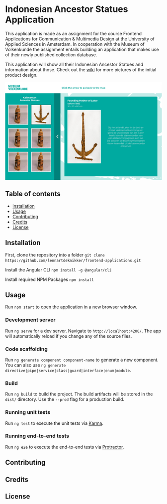 # Indonesian Ancestor Statues Application

This application is made as an assignment for the course Frontend Applications for Communication & Multimedia Design at the University of Applied Sciences in Amsterdam. In cooperation with the Museum of Volkenkunde the assignment entails building an application that makes use of their newly published collection database. 

This application will show all their Indonesian Ancestor Statues and information about those. Check out the [wiki](https://github.com/lennartdeknikker/frontend-applications/wiki/Application-design) for more pictures of the initial product design.

![preview](https://github.com/lennartdeknikker/frontend-applications/blob/master/wiki-resources/design/ontwerp4.png)

## Table of contents
* [installation](#installation)
* [Usage](#usage)
* [Contributing](#contributing)
* [Credits](#credits)
* [License](#license)

## Installation
First, clone the repository into a folder 
`git clone https://github.com/lennartdeknikker/frontend-applications.git`

Install the Angular CLI
`npm install -g @angular/cli`

Install required NPM Packages
`npm install`

## Usage
Run `npm start` to open the application in a new browser window.

### Development server
Run `ng serve` for a dev server. Navigate to `http://localhost:4200/`. The app will automatically reload if you change any of the source files.

### Code scaffolding

Run `ng generate component component-name` to generate a new component. You can also use `ng generate directive|pipe|service|class|guard|interface|enum|module`.

### Build

Run `ng build` to build the project. The build artifacts will be stored in the `dist/` directory. Use the `--prod` flag for a production build.

### Running unit tests

Run `ng test` to execute the unit tests via [Karma](https://karma-runner.github.io).

### Running end-to-end tests

Run `ng e2e` to execute the end-to-end tests via [Protractor](http://www.protractortest.org/).


## Contributing

## Credits

## License


